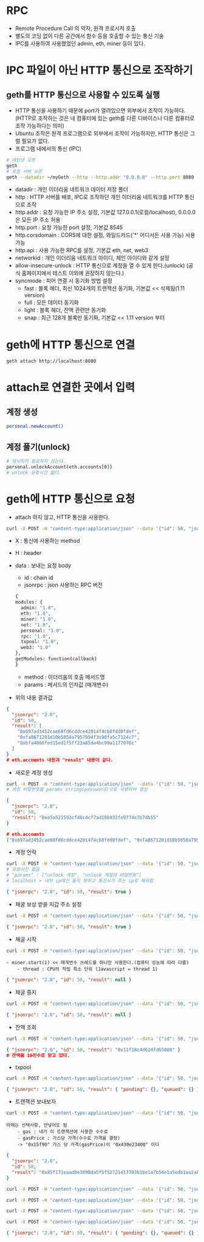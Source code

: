 # RPC

- Remote Procedure Call 의 약자, 원격 프로시저 호출
- 별도의 코딩 없이 다른 공간에서 함수 등을 호출할 수 있는 통신 기술
- IPC를 사용하여 사용했었던 admin, eth, miner 등이 있다.

# IPC 파일이 아닌 HTTP 통신으로 조작하기

## geth를 HTTP 통신으로 사용할 수 있도록 실행

- HTTP 통신을 사용하기 때문에 port가 열려있으면 외부에서 조작이 가능하다.
  (HTTP로 조작하는 것은 내 컴퓨터에 있는 geth를 다른 디바이스나 다른 컴퓨터로 조작 가능하다는 의미)
- Ubuntu 조작은 원격 프로그램으로 외부에서 조작이 가능하지만, HTTP 통신은 그럴 필요가 없다.
- 프로그램 내에서의 통신 (IPC)

```sh
# 메인넷 오픈
geth
# 로컬 서버 오픈
geth --datadir ~/myGeth --http --http.addr "0.0.0.0" --http.port 8080 --http.corsdomain "*" --http.api "admin,miner,txpool,web3,personal,eth,net" --allow-insecure-unlock --syncmode full --networkid 50
```

- datadir : 개인 이더리움 네트워크 데이터 저장 폴더
- http : HTTP 서버를 배포, IPC로 조작하던 개인 이더리움 네트워크를 HTTP 통신으로 조작
- http.addr : 요청 가능한 IP 주소 설정, 기본값 127.0.0.1(로컬/localhost), 0.0.0.0은 모든 IP 주소 허용
- http.port : 요청 가능한 port 설정, 기본값 8545
- http.corsdomain : CORS에 대한 설정, 와일드카드('\*' 어디서든 사용 가능) 사용 가능
- http.api : 사용 가능한 RPC를 설정, 기본값 eth, net, web3
- networkid : 개인 이더리움 네트워크 아이디, 체인 아이디와 같게 설정
- allow-insecure-unlock : HTTP 통신으로 계정을 열 수 있게 한다.(unlock)
  (공식 홈페이지에서 테스트 이외에 권장하지 않는다.)
- syncmode : 피어 연결 시 동기화 방법 설정
  - fast : 블록 헤더, 최신 1024개의 트랜잭션 동기화, 기본값 << 삭제됨(1.11 version)
  - full : 모든 데이터 동기화
  - light : 블록 헤더, 잔액 관련만 동기화
  - snap : 최근 128개 블록만 동기화, 기본값 << 1.11 version 부터

# geth에 HTTP 통신으로 연결

```sh
geth attach http://localhost:8080
```

# attach로 연결한 곳에서 입력

## 계정 생성

```sh
personal.newAccount()
```

## 계정 풀기(unlock)

```sh
# 재시작이 필요하지 않는다.
personal.unlockAccount(eth.accounts[0])
# unlock 유효시간 짧다.
```

# geth에 HTTP 통신으로 요청

- attach 하지 않고, HTTP 통신을 사용한다.

```sh
curl -X POST -H "content-type:application/json" --data '{"id": 50, "jsonrpc": "2.0", "method": "eth_accounts", "params": []}' http://localhost:8080
```

- X : 통신에 사용하는 method
- H : header
- data : 보내는 요청 body

  - id : chain id
  - jsonrpc : json 사용하는 RPC 버전

  ```sh
  {
  modules: {
    admin: "1.0",
    eth: "1.0",
    miner: "1.0",
    net: "1.0",
    personal: "1.0",
    rpc: "1.0",
    txpool: "1.0",
    web3: "1.0"
  },
  getModules: function(callback)
  }
  ```

  - method : 이더리움의 호출 메서드명
  - params : 메서드의 인자값 (매개변수)

- 위의 내용 결과값

```json
{
  "jsonrpc": "2.0",
  "id": 50,
  "result": [
    "0x697ad3452cae68fd6cddce42014f4cb8fdd0fdef",
    "0xfa8671201d10b5058a7957994f3c90fa5c7124c7",
    "0xbfa4066fed15ed1f5ff23a85da4bc99a1177076c"
  ]
}
# eth.accounts 내용과 "result" 내용이 같다.
```

- 새로운 계정 생성

```sh
curl -X POST -H "content-type:application/json" --data '{"id": 50, "jsonrpc": "2.0", "method": "personal_newAccount", "params":["password"]}' http://localhost:8080
# 계정 비밀번호를 params string(password)으로 사용하여 생성
```

```json
{
  "jsonrpc": "2.0",
  "id": 50,
  "result": "0xe5a521592cf40c4cf7ad18b932fe9774e7b7db55"
}

# eth.accounts
["0x697ad3452cae68fd6cddce42014f4cb8fdd0fdef", "0xfa8671201d10b5058a7957994f3c90fa5c7124c7", "0xbfa4066fed15ed1f5ff23a85da4bc99a1177076c", "0xe5a521592cf40c4cf7ad18b932fe9774e7b7db55"]

```

- 계정 언락

```sh
curl -X POST -H "content-type:application/json" --data '{"id": 50, "jsonrpc": "2.0", "method": "personal_unlockAccount", "params":["0x697ad3452cae68fd6cddce42014f4cb8fdd0fdef", "1234567890"]}' http://localhost:8080
# 유효시간 짧음
# "params" : ["unlock 계정", "unlock 계정의 비밀번호"]
# localhost > 내부 ip에선 돌지 못하고 통신사가 주는 ip로 해야함
```

```json
{ "jsonrpc": "2.0", "id": 50, "result": true }
```

- 채굴 보상 받을 지갑 주소 설정

```sh
curl -X POST -H "content-type:application/json" --data '{"id": 50, "jsonrpc": "2.0", "method": "miner_setEtherbase", "params": ["0xfa8671201d10b5058a7957994f3c90fa5c7124c7"]}' http://localhost:8080
```

```json
{ "jsonrpc": "2.0", "id": 50, "result": true }
```

- 채굴 시작

```sh
curl -X POST -H "content-type:application/json" --data '{"id": 50, "jsonrpc": "2.0", "method": "miner_start", "params": [1]}' http://127.0.0.1:8080
```

    - miner.start(1) << 매개변수 쓰레드를 하나만 사용한다.(컴퓨터 성능에 따라 다름)
        - thread : CPU의 작업 최소 단위 (Javascript = thread 1)

```json
{ "jsonrpc": "2.0", "id": 50, "result": null }
```

- 채굴 중지

```sh
curl -X POST -H "content-type:application/json" --data '{"id": 50, "jsonrpc": "2.0", "method": "miner_stop", "params": []}' http://127.0.0.1:8080
```

```json
{ "jsonrpc": "2.0", "id": 50, "result": null }
```

- 잔액 조회

```sh
curl -X POST -H "content-type:application/json" --data '{"id": 50, "jsonrpc": "2.0", "method": "eth_getBalance", "params":["0xfa8671201d10b5058a7957994f3c90fa5c7124c7", "latest"]}' http://localhost:8080
```

```json
{ "jsonrpc": "2.0", "id": 50, "result": "0x11f18c4d62dfd65000" }
# 잔액을 16진수로 받고 있다.
```

- txpool

```sh
curl -X POST -H "content-type:application/json" --data '{"id": 50, "jsonrpc": "2.0", "method": "txpool_content"}' http://127.0.0.1:8080
```

```json
{ "jsonrpc": "2.0", "id": 50, "result": { "pending": {}, "queued": {} } }
```

- 트랜잭션 보내보자

```sh
curl -X POST -H "content-type:application/json" --data '{"id": 50, "jsonrpc": "2.0", "method": "eth_sendTransaction", "params":[{"from":"0x697ad3452cae68fd6cddce42014f4cb8fdd0fdef", "to":"0xfa8671201d10b5058a7957994f3c90fa5c7124c7", "value":"0x3B9ACA00", "gas":"0x15f90", "gasPrice":"0x430e23400"}]}' http://127.0.0.1:8080
```

    아래는 선택사항, 안넣어도 됨
        - gas : 내가 이 트랜잭션에 사용한 수수료
        - gasPrice : 가스당 가격(수수료 가격을 결정)
        -> "0x15f90" 가스 당 가격(gasPrice)이 "0x430e23400" 이다

```json
{
  "jsonrpc": "2.0",
  "id": 50,
  "result": "0x85f171eaad0e3898da5f5f52721d17703b1be1a7b54e1a5edb1aa2ab572086e5"
}
```

```sh
curl -X POST -H "content-type:application/json" --data '{"id": 50, "jsonrpc": "2.0", "method": "txpool_content"}' http://127.0.0.1:8080
```

```sh
curl -X POST -H "content-type:application/json" --data '{"id": 50, "jsonrpc": "2.0", "method": "miner_start", "params": [1]}' http://127.0.0.1:8080
```

```sh
curl -X POST -H "content-type:application/json" --data '{"id": 50, "jsonrpc": "2.0", "method": "miner_stop", "params": []}' http://127.0.0.1:8080
```

```sh
curl -X POST -H "content-type:application/json" --data '{"id": 50, "jsonrpc": "2.0", "method": "txpool_content"}' http://127.0.0.1:8080
```

```json
{ "jsonrpc": "2.0", "id": 50, "result": { "pending": {}, "queued": {} } }
```
